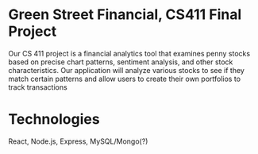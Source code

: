 # Green Street Financial, CS411 Final Project
Our CS 411 project is a financial analytics tool that examines penny stocks based on precise chart patterns, sentiment analysis, and other stock characteristics. Our application will analyze various stocks to see if they match certain patterns and allow users to create their own portfolios to track transactions
# Technologies
React, Node.js, Express, MySQL/Mongo(?)
